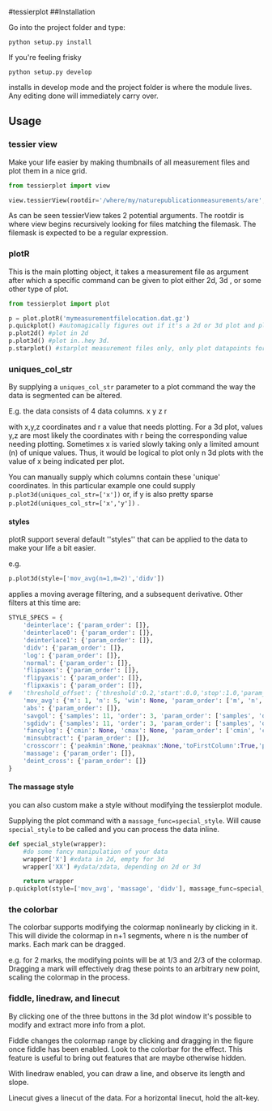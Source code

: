 #tessierplot
##Installation

Go into the project folder and type:
```
python setup.py install
```
If you're feeling frisky
```
python setup.py develop
```
installs in develop mode and the project folder is where the module
lives. Any editing done will immediately carry over.


## Usage

### tessier view
Make your life easier by making thumbnails of all measurement files
and plot them in a nice grid.
```python
from tessierplot import view

view.tessierView(rootdir='/where/my/naturepublicationmeasurements/are', filemask='.*.dat.gz$')
```

As can be seen tessierView takes 2 potential arguments. The rootdir is
where view begins recursively looking for files matching the
filemask. The filemask is expected to be a regular expression.


### plotR
This is the main plotting object, it takes a measurement file as
argument after
which a specific command can be given to plot either 2d, 3d , or some
other type of plot.

```python
from tessierplot import plot

p = plot.plotR('mymeasurementfilelocation.dat.gz')
p.quickplot() #automagically figures out if it's a 2d or 3d plot and plots accordingly
p.plot2d() #plot in 2d
p.plot3d() #plot in..hey 3d.
p.starplot() #starplot measurement files only, only plot datapoints for each separate axis
```

### uniques_col_str ###

By supplying a ```uniques_col_str``` parameter to a plot command the
way the data is segmented can be altered.

E.g. the data consists of 4 data columns.
x y z r

with x,y,z coordinates and r a value that needs plotting. For a 3d
plot, values y,z are most likely the coordinates with r being the
corresponding value needing plotting. Sometimes x is varied slowly
taking only a limited amount (n) of unique values. Thus, it would be
logical to plot only n 3d plots with the value of x being indicated
per plot.

You can manually supply which columns contain these 'unique' coordinates. In
this particular example one could supply ```p.plot3d(uniques_col_str=['x'])``` or, if y is also pretty sparse ```p.plot2d(uniques_col_str=['x','y'])``` .

#### styles
plotR support several default ''styles'' that can be applied to the
data to make your life a bit easier.

e.g.

```python
p.plot3d(style=['mov_avg(n=1,m=2)','didv'])
```
applies a moving average filtering, and a subsequent derivative. Other
filters at this time are:

```python
STYLE_SPECS = {
	'deinterlace': {'param_order': []},
	'deinterlace0': {'param_order': []},
	'deinterlace1': {'param_order': []},
	'didv': {'param_order': []},
	'log': {'param_order': []},
	'normal': {'param_order': []},
	'flipaxes': {'param_order': []},
	'flipyaxis': {'param_order': []},
	'flipxaxis': {'param_order': []},
# 	'threshold_offset': {'threshold':0.2,'start':0.0,'stop':1.0,'param_order':[]},
	'mov_avg': {'m': 1, 'n': 5, 'win': None, 'param_order': ['m', 'n', 'win']},
	'abs': {'param_order': []},
	'savgol': {'samples': 11, 'order': 3, 'param_order': ['samples', 'order']},
	'sgdidv': {'samples': 11, 'order': 3, 'param_order': ['samples', 'order']},
	'fancylog': {'cmin': None, 'cmax': None, 'param_order': ['cmin', 'cmax']},
	'minsubtract': {'param_order': []},
	'crosscorr': {'peakmin':None,'peakmax':None,'toFirstColumn':True,'param_order': ['peakmin','peakmax','toFirstColumn']},
	'massage': {'param_order': []},
	'deint_cross': {'param_order': []}
}
```
#### The massage style
you can also custom make a style without modifying the tessierplot module.

Supplying the plot command with a
```massage_func=special_style```. Will cause ```special_style``` to be called
and you can process the data inline.

```python
def special_style(wrapper):
	#do some fancy manipulation of your data
	wrapper['X'] #xdata in 2d, empty for 3d
	wrapper['XX'] #ydata/zdata, depending on 2d or 3d

	return wrapper
p.quickplot(style=['mov_avg', 'massage', 'didv'], massage_func=special_style)
```

### the colorbar
The colorbar supports modifying the colormap nonlinearly by clicking in it. This
will divide the colormap in n+1 segments, where n is the number of
marks. Each mark can be dragged.

e.g. for 2 marks, the modifying points will be at 1/3 and 2/3 of the
colormap. Dragging a mark will effectively drag these points to an
arbitrary new point, scaling the colormap in the process.

### fiddle, linedraw, and linecut
By clicking one of the three buttons in the 3d plot window it's
possible to modify and extract more info from a plot.

Fiddle changes the colormap range by clicking and dragging in the figure once
fiddle has been enabled. Look to the colorbar for the effect. This
feature is useful to bring out features that are maybe otherwise
hidden.

With linedraw enabled, you can draw a line, and observe its length and
slope.

Linecut gives a linecut of the data. For a horizontal linecut, hold
the alt-key.


